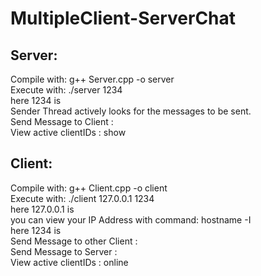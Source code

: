 # MultipleClient-ServerChat

## Server:
Compile with: g++ Server.cpp -o server <br />
Execute with: ./server 1234 <br />
here 1234 is <desired port number> <br />
Sender Thread actively looks for the messages to be sent. <br />
Send Message to Client  : <clientID> <message> <br />
View active clientIDs   : show <br />


## Client:
Compile with: g++ Client.cpp -o client <br />
Execute with: ./client 127.0.0.1 1234 <br />
here 127.0.0.1 is <the Server IP Address> <br />
  you can view your IP Address with command: hostname -I <br />
here 1234 is <desired port number> <br />
Send Message to other Client  : <clientID> <message> <br />
Send Message to Server        : <message> <br />
View active clientIDs         : online <br />
